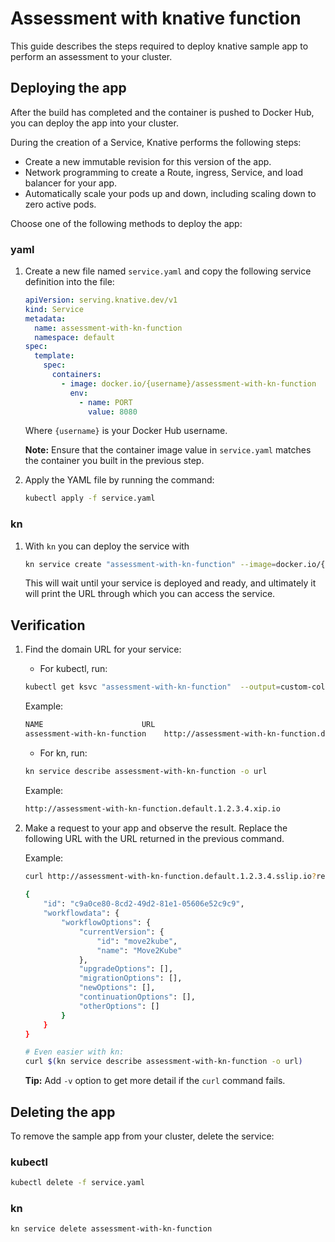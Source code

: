 # Assessment with knative function

This guide describes the steps required to deploy knative sample app to perform an assessment to your cluster.

## Deploying the app

After the build has completed and the container is pushed to Docker Hub, you can deploy the app into your cluster.

During the creation of a Service, Knative performs the following steps:

- Create a new immutable revision for this version of the app.
- Network programming to create a Route, ingress, Service, and load balancer for your app.
- Automatically scale your pods up and down, including scaling down to zero active pods.

Choose one of the following methods to deploy the app:

### yaml

1. Create a new file named `service.yaml` and copy the following service definition
   into the file:

    ```yaml
    apiVersion: serving.knative.dev/v1
    kind: Service
    metadata:
      name: assessment-with-kn-function
      namespace: default
    spec:
      template:
        spec:
          containers:
            - image: docker.io/{username}/assessment-with-kn-function
              env:
                - name: PORT
                  value: 8080
    ```
    Where `{username}` is your Docker Hub username.

    **Note:** Ensure that the container image value in `service.yaml` matches the container you built in the previous step.

1. Apply the YAML file by running the command:

    ```bash
    kubectl apply -f service.yaml
    ```

### kn

1. With `kn` you can deploy the service with

    ```bash
    kn service create "assessment-with-kn-function" --image=docker.io/{username}/assessment-with-kn-function --env PORT=8080
    ```

    This will wait until your service is deployed and ready, and ultimately it will print the URL through which you can access the service.

## Verification

1. Find the domain URL for your service:

    - For kubectl, run:

    ```bash
    kubectl get ksvc "assessment-with-kn-function"  --output=custom-columns=NAME:.metadata.name,URL:.status.url
    ```

    Example:

    ```bash
    NAME                      URL
    assessment-with-kn-function    http://assessment-with-kn-function.default.1.2.3.4.xip.io
    ```

    - For kn, run:

    ```bash
    kn service describe assessment-with-kn-function -o url
    ```

    Example:

    ```bash
    http://assessment-with-kn-function.default.1.2.3.4.xip.io
    ```

1. Make a request to your app and observe the result. Replace
   the following URL with the URL returned in the previous command.

    Example:

    ```bash
    curl http://assessment-with-kn-function.default.1.2.3.4.sslip.io?repositoryUrl=_YOUR_JAVA_REPOSITORY_
  
    {
        "id": "c9a0ce80-8cd2-49d2-81e1-05606e52c9c9",
        "workflowdata": {
            "workflowOptions": {
                "currentVersion": {
                    "id": "move2kube",
                    "name": "Move2Kube"
                },
                "upgradeOptions": [],
                "migrationOptions": [],
                "newOptions": [],
                "continuationOptions": [],
                "otherOptions": []
            }
        }
    }

    # Even easier with kn:
    curl $(kn service describe assessment-with-kn-function -o url)
    ```

    **Tip:** Add `-v` option to get more detail if the `curl` command fails.

## Deleting the app

To remove the sample app from your cluster, delete the service:

### kubectl
```bash
kubectl delete -f service.yaml
```

### kn
```bash
kn service delete assessment-with-kn-function
```
